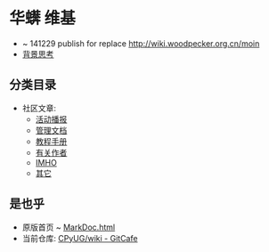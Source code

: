 # 华蠎 维基
- ~ 141229 publish for replace http://wiki.woodpecker.org.cn/moin
- [背景思考](bg)

## 分类目录

- 社区文章:
    + [活动播报](et/_list.html)
    + [管理文档](doc/_list.html)
    + [教程手册](hd/_list.html)
    + [有关作者](au/_list.html)
    + [IMHO](IMHO/_list.html)
    + [其它](ot/_list.html)


## 是也乎

- 原版首页 ~ [MarkDoc.html](/orig-index) 
- 当前仓库: [CPyUG/wiki - GitCafe](https://gitcafe.com/CPyUG/wiki)




